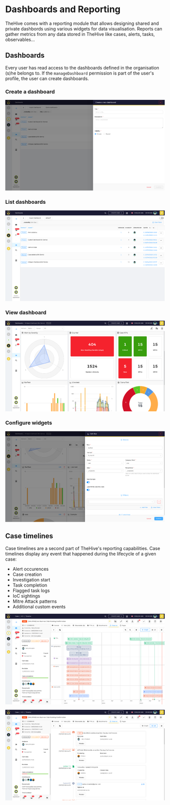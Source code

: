 # Dashboards and Reporting

TheHive comes with a reporting module that allows designing shared and private dashbords using various widgets for data visualisation. Reports can gather metrics from any data stored in TheHive like cases, alerts, tasks, observables...

## Dashboards

Every user has read access to the dashboards defined in the organisation (s)he belongs to. If the `manageDashboard` permission is part of the user's profile, the user can create dashboards.

### Create a dashboard

![Create dashboard](./images/dashboards/dashboard-create.png)

### List dashboards

![List dashboards](./images/dashboards/dashboard-list.png)

### View dashboard

![View dashboard](./images/dashboards/dashboard-view.png)

### Configure widgets

![Configure widgets](./images/dashboards/dashboard-widget.png)

## Case timelines

Case timelines are a second part of TheHive's reporting capabilities. Case timelines display any event that happened during the lifecycle of a given case:

- Alert occurences
- Case creation
- Investigation start
- Task completion
- Flagged task logs
- IoC sightings
- Mitre Attack patterns
- Additional custom events

![Case timeline 1](./images/dashboards/case-timeline-1.png)

![Case timeline 2](./images/dashboards/case-timeline-2.png)